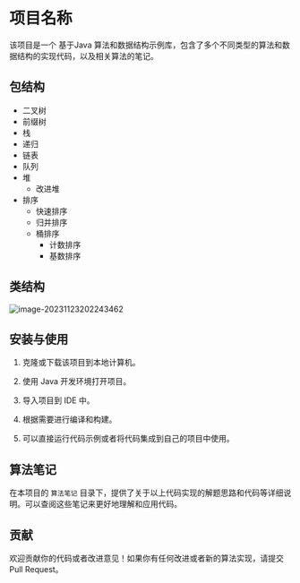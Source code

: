 # 项目名称

该项目是一个 基于Java 算法和数据结构示例库，包含了多个不同类型的算法和数据结构的实现代码，以及相关算法的笔记。



## 包结构

- 二叉树
- 前缀树
- 栈
- 递归
- 链表
- 队列
- 堆
  - 改进堆
- 排序
  - 快速排序
  - 归并排序
  - 桶排序
    - 计数排序
    - 基数排序



## 类结构

![image-20231123202243462](https://gitee.com/CCCshengjiang/blog-img/raw/master/image/202311232022773.png)

## 安装与使用

1. 克隆或下载该项目到本地计算机。

2. 使用 Java 开发环境打开项目。

3. 导入项目到 IDE 中。

4. 根据需要进行编译和构建。

5. 可以直接运行代码示例或者将代码集成到自己的项目中使用。



## 算法笔记

在本项目的 `算法笔记` 目录下，提供了关于以上代码实现的解题思路和代码等详细说明。可以查阅这些笔记来更好地理解和应用代码。



## 贡献

欢迎贡献你的代码或者改进意见！如果你有任何改进或者新的算法实现，请提交 Pull Request。